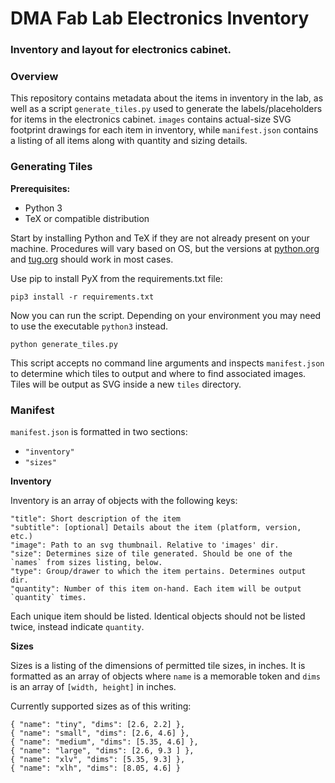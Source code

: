 # DMA Fab Lab Electronics Inventory
### Inventory and layout for electronics cabinet.

### Overview

This repository contains metadata about the items in inventory in the lab, as well as a script `generate_tiles.py` used to generate the labels/placeholders for items in the electronics cabinet. `images` contains actual-size SVG footprint drawings for each item in inventory, while `manifest.json` contains a listing of all items along with quantity and sizing details.

### Generating Tiles

**Prerequisites:**
- Python 3
- TeX or compatible distribution

Start by installing Python and TeX if they are not already present on your machine. Procedures will vary based on OS, but the versions at [python.org](https://www.python.org/) and [tug.org](http://www.tug.org/begin.html#install) should work in most cases.

Use pip to install PyX from the requirements.txt file:

```
pip3 install -r requirements.txt
```

Now you can run the script. Depending on your environment you may need to use the executable `python3` instead.

```
python generate_tiles.py
```

This script accepts no command line arguments and inspects `manifest.json` to determine which tiles to output and where to find associated images. Tiles will be output as SVG inside a new `tiles` directory.


### Manifest

`manifest.json` is formatted in two sections:
- `"inventory"`
- `"sizes"`

**Inventory**

Inventory is an array of objects with the following keys:

```
"title": Short description of the item
"subtitle": [optional] Details about the item (platform, version, etc.)
"image": Path to an svg thumbnail. Relative to 'images' dir.
"size": Determines size of tile generated. Should be one of the `names` from sizes listing, below.
"type": Group/drawer to which the item pertains. Determines output dir.
"quantity": Number of this item on-hand. Each item will be output `quantity` times.
```

Each unique item should be listed. Identical objects should not be listed twice, instead indicate `quantity`.


**Sizes**

Sizes is a listing of the dimensions of permitted tile sizes, in inches. It is formatted as an array of objects where `name` is a memorable token and `dims` is an array of `[width, height]` in inches.

Currently supported sizes as of this writing:

```
{ "name": "tiny", "dims": [2.6, 2.2] },
{ "name": "small", "dims": [2.6, 4.6] },
{ "name": "medium", "dims": [5.35, 4.6] },
{ "name": "large", "dims": [2.6, 9.3 ] },
{ "name": "xlv", "dims": [5.35, 9.3] },
{ "name": "xlh", "dims": [8.05, 4.6] }
```

